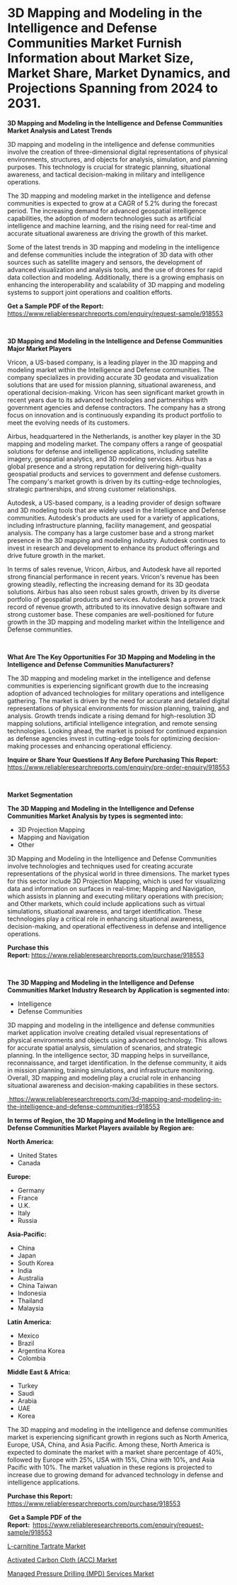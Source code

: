 <p><h1>3D Mapping and Modeling in the Intelligence and Defense Communities Market Furnish Information about Market Size, Market Share, Market Dynamics, and Projections Spanning from 2024 to 2031.</h1></p><p><strong>3D Mapping and Modeling in the Intelligence and Defense Communities Market Analysis and Latest Trends</strong></p>
<p><p>3D mapping and modeling in the intelligence and defense communities involve the creation of three-dimensional digital representations of physical environments, structures, and objects for analysis, simulation, and planning purposes. This technology is crucial for strategic planning, situational awareness, and tactical decision-making in military and intelligence operations.</p><p>The 3D mapping and modeling market in the intelligence and defense communities is expected to grow at a CAGR of 5.2% during the forecast period. The increasing demand for advanced geospatial intelligence capabilities, the adoption of modern technologies such as artificial intelligence and machine learning, and the rising need for real-time and accurate situational awareness are driving the growth of this market.</p><p>Some of the latest trends in 3D mapping and modeling in the intelligence and defense communities include the integration of 3D data with other sources such as satellite imagery and sensors, the development of advanced visualization and analysis tools, and the use of drones for rapid data collection and modeling. Additionally, there is a growing emphasis on enhancing the interoperability and scalability of 3D mapping and modeling systems to support joint operations and coalition efforts.</p></p>
<p><strong>Get a Sample PDF of the Report:&nbsp;</strong> <a href="https://www.reliableresearchreports.com/enquiry/request-sample/918553">https://www.reliableresearchreports.com/enquiry/request-sample/918553</a></p>
<p>&nbsp;</p>
<p><strong>3D Mapping and Modeling in the Intelligence and Defense Communities Major Market Players</strong></p>
<p><p>Vricon, a US-based company, is a leading player in the 3D mapping and modeling market within the Intelligence and Defense communities. The company specializes in providing accurate 3D geodata and visualization solutions that are used for mission planning, situational awareness, and operational decision-making. Vricon has seen significant market growth in recent years due to its advanced technologies and partnerships with government agencies and defense contractors. The company has a strong focus on innovation and is continuously expanding its product portfolio to meet the evolving needs of its customers.</p><p>Airbus, headquartered in the Netherlands, is another key player in the 3D mapping and modeling market. The company offers a range of geospatial solutions for defense and intelligence applications, including satellite imagery, geospatial analytics, and 3D modeling services. Airbus has a global presence and a strong reputation for delivering high-quality geospatial products and services to government and defense customers. The company's market growth is driven by its cutting-edge technologies, strategic partnerships, and strong customer relationships.</p><p>Autodesk, a US-based company, is a leading provider of design software and 3D modeling tools that are widely used in the Intelligence and Defense communities. Autodesk's products are used for a variety of applications, including infrastructure planning, facility management, and geospatial analysis. The company has a large customer base and a strong market presence in the 3D mapping and modeling industry. Autodesk continues to invest in research and development to enhance its product offerings and drive future growth in the market.</p><p>In terms of sales revenue, Vricon, Airbus, and Autodesk have all reported strong financial performance in recent years. Vricon's revenue has been growing steadily, reflecting the increasing demand for its 3D geodata solutions. Airbus has also seen robust sales growth, driven by its diverse portfolio of geospatial products and services. Autodesk has a proven track record of revenue growth, attributed to its innovative design software and strong customer base. These companies are well-positioned for future growth in the 3D mapping and modeling market within the Intelligence and Defense communities.</p></p>
<p>&nbsp;</p>
<p><strong>What Are The Key Opportunities For 3D Mapping and Modeling in the Intelligence and Defense Communities Manufacturers?</strong></p>
<p><p>The 3D mapping and modeling market in the intelligence and defense communities is experiencing significant growth due to the increasing adoption of advanced technologies for military operations and intelligence gathering. The market is driven by the need for accurate and detailed digital representations of physical environments for mission planning, training, and analysis. Growth trends indicate a rising demand for high-resolution 3D mapping solutions, artificial intelligence integration, and remote sensing technologies. Looking ahead, the market is poised for continued expansion as defense agencies invest in cutting-edge tools for optimizing decision-making processes and enhancing operational efficiency.</p></p>
<p><strong>Inquire or Share Your Questions If Any Before Purchasing This Report:</strong> <a href="https://www.reliableresearchreports.com/enquiry/pre-order-enquiry/918553">https://www.reliableresearchreports.com/enquiry/pre-order-enquiry/918553</a></p>
<p>&nbsp;</p>
<p><strong>Market Segmentation</strong></p>
<p><strong>The 3D Mapping and Modeling in the Intelligence and Defense Communities Market Analysis by types is segmented into:</strong></p>
<p><ul><li>3D Projection Mapping</li><li>Mapping and Navigation</li><li>Other</li></ul></p>
<p><p>3D Mapping and Modeling in the Intelligence and Defense Communities involve technologies and techniques used for creating accurate representations of the physical world in three dimensions. The market types for this sector include 3D Projection Mapping, which is used for visualizing data and information on surfaces in real-time; Mapping and Navigation, which assists in planning and executing military operations with precision; and Other markets, which could include applications such as virtual simulations, situational awareness, and target identification. These technologies play a critical role in enhancing situational awareness, decision-making, and operational effectiveness in defense and intelligence operations.</p></p>
<p><strong>Purchase this Report:&nbsp;</strong><a href="https://www.reliableresearchreports.com/purchase/918553">https://www.reliableresearchreports.com/purchase/918553</a></p>
<p>&nbsp;</p>
<p><strong>The 3D Mapping and Modeling in the Intelligence and Defense Communities Market Industry Research by Application is segmented into:</strong></p>
<p><ul><li>Intelligence</li><li>Defense Communities</li></ul></p>
<p><p>3D mapping and modeling in the intelligence and defense communities market application involve creating detailed visual representations of physical environments and objects using advanced technology. This allows for accurate spatial analysis, simulation of scenarios, and strategic planning. In the intelligence sector, 3D mapping helps in surveillance, reconnaissance, and target identification. In the defense community, it aids in mission planning, training simulations, and infrastructure monitoring. Overall, 3D mapping and modeling play a crucial role in enhancing situational awareness and decision-making capabilities in these sectors.</p></p>
<p><a href="https://www.reliableresearchreports.com/3d-mapping-and-modeling-in-the-intelligence-and-defense-communities-r918553">&nbsp;https://www.reliableresearchreports.com/3d-mapping-and-modeling-in-the-intelligence-and-defense-communities-r918553</a></p>
<p><strong>In terms of Region, the 3D Mapping and Modeling in the Intelligence and Defense Communities Market Players available by Region are:</strong></p>
<p>
    <p> <strong> North America: </strong>
        <ul>
            <li>United States</li>
            <li>Canada</li>
        </ul>
        </p> 
    <p> <strong> Europe: </strong>
        <ul>
            <li>Germany</li>
            <li>France</li>
            <li>U.K.</li>
            <li>Italy</li>
            <li>Russia</li>
        </ul>
        </p> 
    <p> <strong> Asia-Pacific: </strong>
        <ul>
            <li>China</li>
            <li>Japan</li>
            <li>South Korea</li>
            <li>India</li>
            <li>Australia</li>
            <li>China Taiwan</li>
            <li>Indonesia</li>
            <li>Thailand</li>
            <li>Malaysia</li>
        </ul>
        </p> 
    <p> <strong> Latin America: </strong>
        <ul>
            <li>Mexico</li>
            <li>Brazil</li>
            <li>Argentina Korea</li>
            <li>Colombia</li>
        </ul>
        </p> 
    <p> <strong> Middle East & Africa: </strong>
        <ul>
            <li>Turkey</li>
            <li>Saudi</li>
            <li>Arabia</li>
            <li>UAE</li>
            <li>Korea</li>
        </ul>
    </p>
    </p>
<p><p>The 3D mapping and modeling in the intelligence and defense communities market is experiencing significant growth in regions such as North America, Europe, USA, China, and Asia Pacific. Among these, North America is expected to dominate the market with a market share percentage of 40%, followed by Europe with 25%, USA with 15%, China with 10%, and Asia Pacific with 10%. The market valuation in these regions is projected to increase due to growing demand for advanced technology in defense and intelligence applications.</p></p>
<p><strong>Purchase this Report: </strong><a href="https://www.reliableresearchreports.com/purchase/918553">https://www.reliableresearchreports.com/purchase/918553</a></p>
<p>&nbsp;<strong>Get a Sample PDF of the Report:&nbsp;&nbsp;</strong><a href="https://www.reliableresearchreports.com/enquiry/request-sample/918553">https://www.reliableresearchreports.com/enquiry/request-sample/918553</a></p>
<p><strong></strong></p>
<p><p><a href="https://www.linkedin.com/pulse/l-carnitine-tartrate-market-offers-provide-insightful-data-time-ihhif">L-carnitine Tartrate Market</a></p><p><a href="https://issuu.com/reportprime-2/docs/activated-carbon-cloth-acc-market-size-2030.pptx">Activated Carbon Cloth (ACC) Market</a></p><p><a href="https://www.linkedin.com/pulse/managed-pressure-drilling-mpd-services-market-research-report-9i8jf">Managed Pressure Drilling (MPD) Services Market</a></p></p>